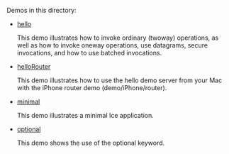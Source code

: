 Demos in this directory:

- [hello](./hello)

  This demo illustrates how to invoke ordinary (twoway) operations, as
  well as how to invoke oneway operations, use datagrams, secure
  invocations, and how to use batched invocations.

- [helloRouter](./helloRouter)

  This demo illustrates how to use the hello demo server from your
  Mac with the iPhone router demo (demo/iPhone/router).

- [minimal](./minimal)

  This demo illustrates a minimal Ice application.

- [optional](./optional)

  This demo shows the use of the optional keyword.
